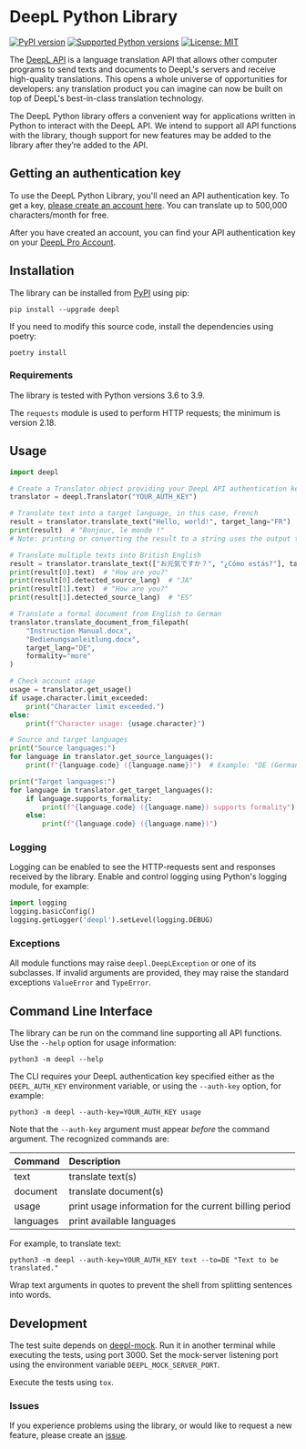 # DeepL Python Library

[![PyPI version](https://img.shields.io/pypi/v/deepl.svg)](https://pypi.org/project/deepl/)
[![Supported Python versions](https://img.shields.io/pypi/pyversions/deepl.svg)](https://pypi.org/project/deepl/)
[![License: MIT](https://img.shields.io/badge/license-MIT-blueviolet.svg)](https://github.com/DeepLcom/deepl-python/blob/main/LICENSE)

The [DeepL API](https://www.deepl.com/docs-api?utm_source=github&utm_medium=github-python-readme) is a language
translation API that allows other computer programs to send texts and documents to DeepL's servers and receive
high-quality translations. This opens a whole universe of opportunities for developers: any translation product you can
imagine can now be built on top of DeepL's best-in-class translation technology.

The DeepL Python library offers a convenient way for applications written in Python to interact with the DeepL API. We
intend to support all API functions with the library, though support for new features may be added to the library after
they’re added to the API.


## Getting an authentication key 

To use the DeepL Python Library, you'll need an API authentication key. To get a key, [please create an account here](https://www.deepl.com/pro?utm_source=github&utm_medium=github-python-readme#developer). You can translate up to 500,000 characters/month for free. 

After you have created an account, you can find your API authentication key on your [DeepL Pro Account](https://www.deepl.com/pro-account/?utm_source=github&utm_medium=github-python-readme).

## Installation
The library can be installed from [PyPI](https://pypi.org/project/deepl/) using pip:
```shell
pip install --upgrade deepl
```

If you need to modify this source code, install the dependencies using poetry:
```shell
poetry install
```

### Requirements
The library is tested with Python versions 3.6 to 3.9. 

The `requests` module is used to perform HTTP requests; the minimum is version 2.18.

## Usage

```python
import deepl

# Create a Translator object providing your DeepL API authentication key
translator = deepl.Translator("YOUR_AUTH_KEY")

# Translate text into a target language, in this case, French
result = translator.translate_text("Hello, world!", target_lang="FR")
print(result)  # "Bonjour, le monde !"
# Note: printing or converting the result to a string uses the output text

# Translate multiple texts into British English
result = translator.translate_text(["お元気ですか？", "¿Cómo estás?"], target_lang="EN-GB")
print(result[0].text)  # "How are you?"
print(result[0].detected_source_lang)  # "JA"
print(result[1].text)  # "How are you?"
print(result[1].detected_source_lang)  # "ES"

# Translate a formal document from English to German 
translator.translate_document_from_filepath(
    "Instruction Manual.docx",
    "Bedienungsanleitlung.docx",
    target_lang="DE",
    formality="more"
)

# Check account usage
usage = translator.get_usage()
if usage.character.limit_exceeded:
    print("Character limit exceeded.")
else:
    print(f"Character usage: {usage.character}")

# Source and target languages
print("Source languages:")
for language in translator.get_source_languages():
    print(f"{language.code} ({language.name})")  # Example: "DE (German)"

print("Target languages:")
for language in translator.get_target_languages():
    if language.supports_formality:
        print(f"{language.code} ({language.name}) supports formality")
    else:
        print(f"{language.code} ({language.name})")
```
### Logging
Logging can be enabled to see the HTTP-requests sent and responses received by the library. Enable and control logging
using Python's logging module, for example:
```python
import logging
logging.basicConfig()
logging.getLogger('deepl').setLevel(logging.DEBUG)
```

### Exceptions
All module functions may raise `deepl.DeepLException` or one of its subclasses.
If invalid arguments are provided, they may raise the standard exceptions `ValueError` and `TypeError`. 

## Command Line Interface
The library can be run on the command line supporting all API functions. Use the `--help` option for 
usage information:
```shell
python3 -m deepl --help
```
The CLI requires your DeepL authentication key specified either as the `DEEPL_AUTH_KEY` environment variable, or using
the `--auth-key` option, for example:
```shell
python3 -m deepl --auth-key=YOUR_AUTH_KEY usage
```
Note that the `--auth-key` argument must appear *before* the command argument. The recognized commands are:

| Command   | Description                                            |
| :-------- | :----------------------------------------------------- |
| text      | translate text(s)                                      |
| document  | translate document(s)                                  |
| usage     | print usage information for the current billing period |
| languages | print available languages                              |

For example, to translate text:
```shell
python3 -m deepl --auth-key=YOUR_AUTH_KEY text --to=DE "Text to be translated."
```
Wrap text arguments in quotes to prevent the shell from splitting sentences into words.

## Development
The test suite depends on [deepl-mock](https://www.github.com/DeepLcom/deepl-mock). Run it in another terminal while executing the tests, using port 3000. Set the mock-server listening port using the environment variable `DEEPL_MOCK_SERVER_PORT`. 

Execute the tests using `tox`.

### Issues
If you experience problems using the library, or would like to request a new feature, please create an
[issue](https://www.github.com/DeepLcom/deepl-python/issues). 
